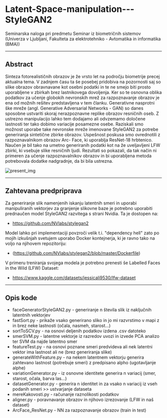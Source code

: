 # Latent-Space-manipulation---StyleGAN2
Seminarska naloga pri predmetu Seminar iz biometričnih sistemov (Univerza v Ljubljani, Fakulteta za elektrotehniko - Avtomatika in informatika (BMA))

---
## Abstract
Sinteza fotorealističnih obrazov je že vrsto let na področju biometrije precej aktualna tema. V zadnjem času
ta še posebej pridobiva na pozornosti saj so slike obrazov obravnavane kot osebni podatki in te ne smejo biti
prosto uporabljene v zbirkah brez lastnikovega dovoljenja. Ker so te osnovna oblika podatkov za učenje globokih nevronskih
mrež za razpoznavanje obrazov je ena od možnih rešitev predstavljena v tem članku. Generativne nasprotni
ške mreže (angl. Generative Adversarial Networks - GAN) so danes sposobne ustvariti skoraj nerazpoznavne replike
obrazov resničnih oseb. Z ustrezno manipulacijo lahko tem dodajamo ali odvzemamo določene lastnosti ter tako
dobimo variacije posamezne osebe. Raziskali smo možnost uporabe take nevronske mreže imenovane StyleGAN2 za
potrebe generiranja sintetične zbirke obrazov. Uspešnost poskusa smo ovrednotili z razpoznavalnikom obrazov Arc-
Face, ki uporablja ResNet-18 hrbtenico. Naučen je bil tako na umetno generiranih podatki kot na že uveljavljeni LFW
zbirki, ki vsebuje slike resničnih ljudi. Rezultati so pokazali, da tak način ni primeren za učenje razpoznavalnikov obrazov
in bi uporabljena metoda potrebovala dodatke nadgradnje, da bi bila ustrezna.

![present_img](https://github.com/TilenTinta/Sinteza-slik-obrazov-za-ucenje-modelov-za-razpoznavanje-obrazov/tree/main/Slike/teser.PNG)

---
## Zahtevana predpriprava
Za generiranje slik namenjenih iskanju latentnih smeri in uporabi manipuliranih vektorjev za granjenje slikovne baze je potrebno uporabiti prednaučen model
StyleGAN2 razvitega s strani Nvidia. Ta je dostopen na:
- https://github.com/NVlabs/stylegan2

Model lahko pri implementaciji povzroči velik t.i. "dependency hell" zato po mojih izkušnjah svetujem uporabo Docker kontejnerja, ki je ravno tako
na voljo na njihovem repozitoriju:
- (https://github.com/NVlabs/stylegan2/blob/master/Dockerfile)

V primeru treniranja svojega modela je potrebno prenesti še Labelled Faces in the Wild (LFW) Dataset:
- https://www.kaggle.com/datasets/jessicali9530/lfw-dataset

---
## Opis kode
- faceGeneratorStyleGAN2.py - generiranje n števila slik iz naključnih latentnih vektorjev
- fastSort.py - prikaže vsako generirano sliko in jo mi razvrstimo v mapi z in brez neke lastnosti (očala, nasmeh, starost...)
- sortToSCV.py - na osnovi deljenih podatkov izdena .csv datoteko
- smerSVM.py - latentne vektorje iz razredov uvozi in izvede PCA analizo ter SVM da najde latentno smer
- featureTest.py - na osnovi poznane smeri predvideva ali nek latentni vektor ima lastnost ali ne (brez generiranja slike)
- generateWithFeature.py - na nekem latentnem vektorju generira zahtevano lastnost (potrebuje smeri) z predpisano alpho (ugotavljanje alphe)
- variationGenerator.py - iz osnovne identitete generira n variacij (smer, starost, očala, barva las...)
- datasetGenerator.py - generira n identitet in za vsako n variacij iz vseh podanih smeri >> ustvarjanje dataseta
- mereKakovosti.py - računanje raznolikosti podatkov
- aligner.py - poravnavanje obrazov in njihovo izrezovanje (LFW in naš dataset)
- ArcFace_ResNet.py - NN za razpoznavanje obrazov (train in test)